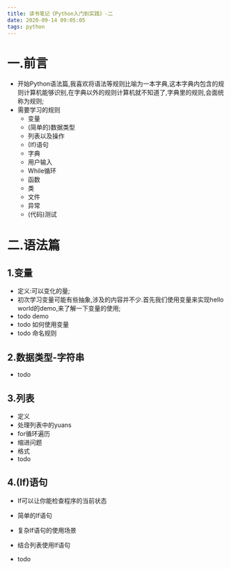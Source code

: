```yaml
---
title: 读书笔记《Python入门到实践》-二
date: 2020-09-14 09:05:05
tags: python
---
```


# 一.前言

+ 开始Python语法篇,我喜欢将语法等规则比喻为一本字典,这本字典内包含的规则计算机能够识别,在字典以外的规则计算机就不知道了,字典里的规则,会面统称为规则;
+ 需要学习的规则
  + 变量
  + (简单的)数据类型
  + 列表以及操作
  + (If)语句
  + 字典
  + 用户输入
  + While循环
  + 函数
  + 类
  + 文件
  + 异常
  + (代码)测试

# 二.语法篇

## 1.变量

+ 定义:可以变化的量;
+ 初次学习变量可能有些抽象,涉及的内容并不少.首先我们使用变量来实现hello world的demo,来了解一下变量的使用;
+ todo demo
+ todo 如何使用变量
+ todo 命名规则

## 2.数据类型-字符串

+ todo

## 3.列表

+ 定义
+ 处理列表中的yuans
+ for循环遍历 
+ 缩进问题
+ 格式
+ todo

## 4.(If)语句

+ If可以让你能检查程序的当前状态
+ 简单的If语句
+ 复杂If语句的使用场景

+ 结合列表使用If语句
+ todo